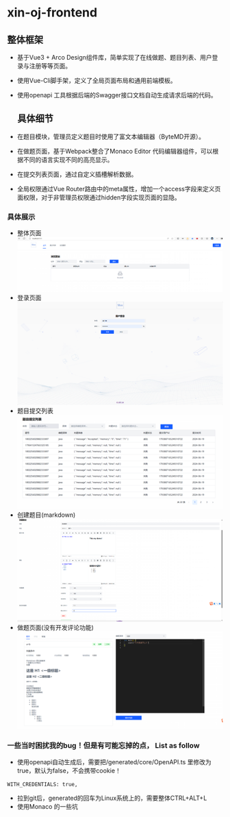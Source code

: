 # xin-oj-frontend

## 整体框架

- 基于Vue3 + Arco Design组件库，简单实现了在线做题、题目列表、用户登录与注册等等页面。

- 使用Vue-Cli脚手架，定义了全局页面布局和通用前端模板。

- 使用openapi 工具根据后端的Swagger接口文档自动生成请求后端的代码。
  
  ## 具体细节

- 在题目模块，管理员定义题目时使用了富文本编辑器（ByteMD开源）。

- 在做题页面，基于Webpack整合了Monaco Editor 代码编辑器组件，可以根据不同的语言实现不同的高亮显示。

- 在提交列表页面，通过自定义插槽解析数据。

- 全局权限通过Vue Router路由中的meta属性，增加一个access字段来定义页面权限，对于非管理员权限通过hidden字段实现页面的显隐。
  
  

### 具体展示

- 整体页面
  ![img.png](img/img.png)
- 登录页面
  ![img_1.png](img/img_1.png)
- 题目提交列表
  ![img_2.png](img/img_2.png)
- 创建题目(markdown)
  ![img_3.png](img/img_3.png)
- 做题页面(没有开发评论功能)
  ![img_4.png](img/img_4.png)


### 一些当时困扰我的bug！但是有可能忘掉的点， List as follow
- 使用openapi自动生成后，需要把/generated/core/OpenAPI.ts 里修改为true，默认为false，不会携带cookie！
```shell
WITH_CREDENTIALS: true,
```
- 拉到git后，generated的回车为Linux系统上的，需要整体CTRL+ALT+L
- 使用Monaco 的一些坑

